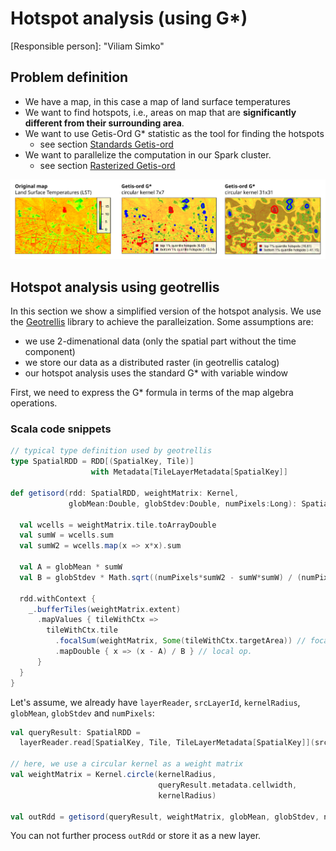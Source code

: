 # Hotspot analysis (using G*)

[Responsible person]: "Viliam Simko"

## Problem definition

- We have a map, in this case a map of land surface temperatures
- We want to find hotspots, i.e., areas on map that are **significantly different from their surrounding area**.
- We want to use Getis-Ord G* statistic as the tool for finding the hotspots
    - see section [Standards Getis-ord](../../methods/getis_ord.md)
- We want to parallelize the computation in our Spark cluster.
    - see section [Rasterized Getis-ord](../../methods/getis_ord_raster.md)

[![Example LST and Getis-ord](getis-ord-example.svg)](getis-ord-example.svg)

## Hotspot analysis using geotrellis

In this section we show a simplified version of the hotspot analysis.
We use the [Geotrellis](https://github.com/locationtech/geotrellis) library to achieve the paralleization.
Some assumptions are:

- we use 2-dimenational data (only the spatial part without the time component)
- we store our data as a distributed raster (in geotrellis catalog)
- our hotspot analysis uses the standard G* with variable window

First, we need to express the G* formula in terms of the map algebra operations.

### Scala code snippets

```scala
// typical type definition used by geotrellis
type SpatialRDD = RDD[(SpatialKey, Tile)]
                  with Metadata[TileLayerMetadata[SpatialKey]]
  
def getisord(rdd: SpatialRDD, weightMatrix: Kernel,
             globMean:Double, globStdev:Double, numPixels:Long): SpatialRDD = {

  val wcells = weightMatrix.tile.toArrayDouble
  val sumW = wcells.sum
  val sumW2 = wcells.map(x => x*x).sum
  
  val A = globMean * sumW
  val B = globStdev * Math.sqrt((numPixels*sumW2 - sumW*sumW) / (numPixels - 1))

  rdd.withContext {
    _.bufferTiles(weightMatrix.extent)
      .mapValues { tileWithCtx =>
        tileWithCtx.tile
          .focalSum(weightMatrix, Some(tileWithCtx.targetArea)) // focal op.
          .mapDouble { x => (x - A) / B } // local op.
      }
  }
}
```

Let's assume, we already have `layerReader`, `srcLayerId`, `kernelRadius`, `globMean`, `globStdev` and `numPixels`:

```scala
val queryResult: SpatialRDD =
  layerReader.read[SpatialKey, Tile, TileLayerMetadata[SpatialKey]](srcLayerId)

// here, we use a circular kernel as a weight matrix
val weightMatrix = Kernel.circle(kernelRadius,
                                 queryResult.metadata.cellwidth,
                                 kernelRadius)

val outRdd = getisord(queryResult, weightMatrix, globMean, globStdev, numPixels)
```
You can not further process `outRdd` or store it as a new layer.

